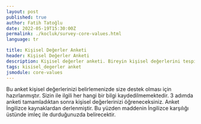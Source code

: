 ```yaml
---
layout: post
published: true
author: Fatih Tatoğlu
date: 2022-05-19T15:30:00Z
permalink: ./kocluk/survey-core-values.html
language: tr

title: Kişisel Değerler Anketi
header: Kişisel Değerler Anketi
description: Kişisel değerler anketi. Bireyin kişisel değerlerini tespit edebilmesi için hazırlanmıştır.
tags: kisisel_degerler anket
jsmodule: core-values
---
```


Bu anket kişisel değerlerinizi belirlemenizde size destek olması için hazırlanmıştır. Sizin ile ilgili her hangi bir bilgi kaydedilmemektedir. 3 adımda anketi tamamladıktan sonra kişisel değerlerinizi öğreneceksiniz. Anket İngilizce kaynaklardan derlenmiştir. Bu yüzden maddenin İngilizce karşılığı üstünde imleç ile durduğunuzda belirecektir.
